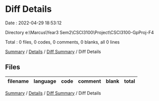 # Diff Details

Date : 2022-04-29 18:53:12

Directory e:\Marcus\Year3 Sem2\CSCI3100\Project\CSCI3100-GpProj-F4

Total : 0 files,  0 codes, 0 comments, 0 blanks, all 0 lines

[Summary](results.md) / [Details](details.md) / [Diff Summary](diff.md) / Diff Details

## Files
| filename | language | code | comment | blank | total |
| :--- | :--- | ---: | ---: | ---: | ---: |

[Summary](results.md) / [Details](details.md) / [Diff Summary](diff.md) / Diff Details